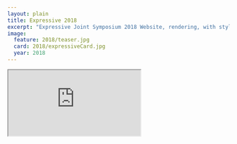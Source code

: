 ```yaml
---
layout: plain
title: Expressive 2018
excerpt: "Expressive Joint Symposium 2018 Website, rendering, with style!"
image:
  feature: 2018/teaser.jpg
  card: 2018/expressiveCard.jpg
  year: 2018
---
```


<iframe src="https://docs.google.com/forms/d/e/1FAIpQLScJrr_kKZN9ACdJZpsoihGMxfkFb8SeGH6zAPpaEo2Dxba_4Q/viewform?embedded=true">Loading...</iframe>

